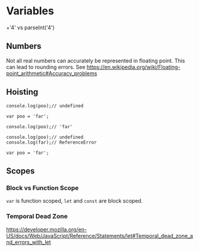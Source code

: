 # Variables

+'4' vs parseInt('4')

## Numbers

Not all real numbers can accurately be represented in floating point. This can
lead to rounding errors. See <https://en.wikipedia.org/wiki/Floating-point_arithmetic#Accuracy_problems>
## Hoisting

```
console.log(poo);// undefined

var poo = 'far';

console.log(poo);// 'far'
```

```
console.log(poo);// undefined
console.log(far);// ReferenceError

var poo = 'far';
```

## Scopes

### Block vs Function Scope

`var` is function scoped, `let` and `const` are block scoped.

### Temporal Dead Zone

<https://developer.mozilla.org/en-US/docs/Web/JavaScript/Reference/Statements/let#Temporal_dead_zone_and_errors_with_let>
